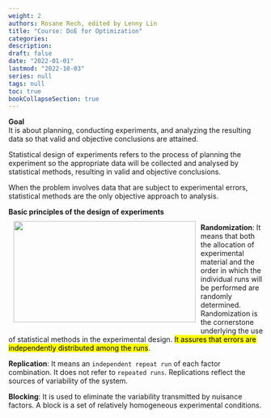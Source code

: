 ```yaml
---
weight: 2
authors: Rosane Rech, edited by Lenny Lin
title: "Course: DoE for Optimization"
categories: 
description:
draft: false
date: "2022-01-01"
lastmod: "2022-10-03"
series: null
tags: null
toc: true
bookCollapseSection: true
---
```


**Goal**  
It is about planning, conducting experiments, and analyzing the resulting data so that valid and objective conclusions are attained.  


Statistical design of experiments refers to the process of planning the experiment so the appropriate data will be collected and analysed by statistical methods, resulting in valid and objective conclusions.  

When the problem involves data that are subject to experimental errors, statistical methods are the only objective approach to analysis.

**Basic principles of the design of experiments**  
<img width ="360" height= "200" src = "/docs/images/Screenshot 2022-07-08 185857.png" style ="float: left" HSPACE="10" VSPACE="10"/>

**Randomization**:  It means that both the allocation of experimental material and the order in which the individual runs will be performed are randomly determined.  
Randomization is the cornerstone underlying the use of statistical methods in the experimental design.  <mark>It assures that errors are independently distributed among the runs</mark>.  

**Replication**:  It means an `independent repeat run` of each factor combination.  It does not refer to `repeated runs`.  Replications reflect the sources of variability of the system.  

**Blocking**:  It is used to eliminate the variability transmitted by nuisance factors.  A block is a set of relatively homogeneous experimental conditions.   

<!--more-->


